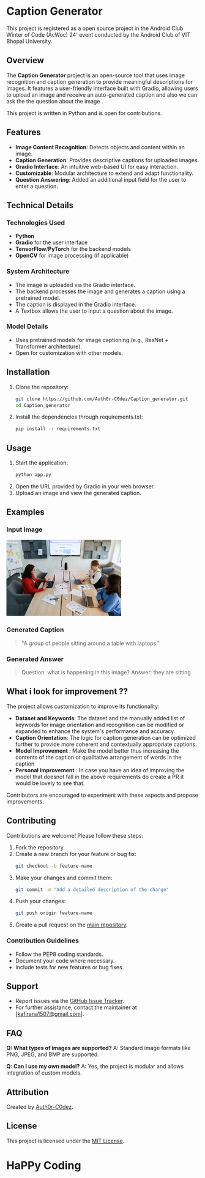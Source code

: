 # Caption Generator

This project is registered as a open source project in the Android Club Winter of Code (AcWoc) 24' event conducted by the Android Club of VIT Bhopal University.

## Overview
The **Caption Generator** project is an open-source tool that uses image recognition and caption generation to provide meaningful descriptions for images. It features a user-friendly interface built with Gradio, allowing users to upload an image and receive an auto-generated caption and also we can ask the the question about the image .

This project is written in Python and is open for contributions.

## Features
- **Image Content Recognition**: Detects objects and content within an image.
- **Caption Generation**: Provides descriptive captions for uploaded images.
- **Gradio Interface**: An intuitive web-based UI for easy interaction.
- **Customizable**: Modular architecture to extend and adapt functionality.
- **Question Answering**: Added an additional input field for the user to enter a question.

## Technical Details

### Technologies Used
- **Python**
- **Gradio** for the user interface
- **TensorFlow**/**PyTorch** for the backend models
- **OpenCV** for image processing (if applicable)

### System Architecture
- The image is uploaded via the Gradio interface.
- The backend processes the image and generates a caption using a pretrained model.
- The caption is displayed in the Gradio interface.
- A Textbox allows the user to input a question about the image.

### Model Details
- Uses pretrained models for image captioning (e.g., ResNet + Transformer architecture).
- Open for customization with other models.

## Installation

1. Clone the repository:
   ```bash
   git clone https://github.com/Auth0r-C0dez/Caption_generator.git
   cd Caption_generator
   ```
2. Install the dependencies through requirements.txt:
   ```bash
   pip install -r requirements.txt
   ```

## Usage

1. Start the application:
   ```bash
   python app.py
   ```
2. Open the URL provided by Gradio in your web browser.
3. Upload an image and view the generated caption.

## Examples

### Input Image
<img src="assets/images/A group of people sitting around a table with laptops.jpg" alt="Example Image" width="300" />

### Generated Caption
> "A group of people sitting around a table with laptops."

### Generated Answer
> Question: what is happening in this image?
> Answer: they are sitting

## What i look for improvement ??
The project allows customization to improve its functionality:

- **Dataset and Keywords**: The dataset and the manually added list of keywords for image orientation and recognition can be modified or expanded to enhance the system's performance and accuracy.
- **Caption Orientation**: The logic for caption generation can be optimized further to provide more coherent and contextually appropriate captions.
- **Model Improvement** : Make the model better thus increasing the contents of the caption or qualitative arrangement of words in the caption
- **Personal improvement** : In case you have an idea of improving the model that doesnot fall in the above requirements do create a PR it would be lovely to see that.

Contributors are encouraged to experiment with these aspects and propose improvements.

## Contributing
Contributions are welcome! Please follow these steps:

1. Fork the repository.
2. Create a new branch for your feature or bug fix:
   ```bash
   git checkout -b feature-name
   ```
3. Make your changes and commit them:
   ```bash
   git commit -m "Add a detailed description of the change"
   ```
4. Push your changes:
   ```bash
   git push origin feature-name
   ```
5. Create a pull request on the [main repository](https://github.com/Auth0r-C0dez/Caption_generator).

### Contribution Guidelines
- Follow the PEP8 coding standards.
- Document your code where necessary.
- Include tests for new features or bug fixes.

## Support
- Report issues via the [GitHub Issue Tracker](https://github.com/Auth0r-C0dez/Caption_generator/issues).
- For further assistance, contact the maintainer at [kafirana1507@gmail.com].

## FAQ

**Q: What types of images are supported?**
A: Standard image formats like PNG, JPEG, and BMP are supported.

**Q: Can I use my own model?**
A: Yes, the project is modular and allows integration of custom models.

## Attribution
Created by [Auth0r-C0dez](https://github.com/Auth0r-C0dez).

## License
This project is licensed under the [MIT License](LICENSE).

# HaPPy Coding
